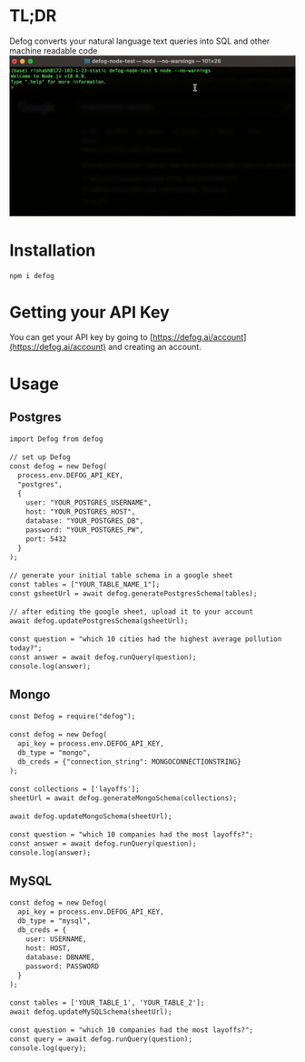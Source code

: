 # TL;DR
Defog converts your natural language text queries into SQL and other machine readable code
![](defog-node.gif)

# Installation
`npm i defog`

# Getting your API Key
You can get your API key by going to [https://defog.ai/account](https://defog.ai/account) and creating an account.

# Usage

## Postgres
```
import Defog from defog

// set up Defog
const defog = new Defog(
  process.env.DEFOG_API_KEY,
  "postgres", 
  {
    user: "YOUR_POSTGRES_USERNAME",
    host: "YOUR_POSTGRES_HOST",
    database: "YOUR_POSTGRES_DB",
    password: "YOUR_POSTGRES_PW",
    port: 5432
  }
);

// generate your initial table schema in a google sheet
const tables = ["YOUR_TABLE_NAME_1"];
const gsheetUrl = await defog.generatePostgresSchema(tables);

// after editing the google sheet, upload it to your account
await defog.updatePostgresSchema(gsheetUrl);

const question = "which 10 cities had the highest average pollution today?";
const answer = await defog.runQuery(question);
console.log(answer);
```

## Mongo
```
const Defog = require("defog");

const defog = new Defog(
  api_key = process.env.DEFOG_API_KEY,
  db_type = "mongo",
  db_creds = {"connection_string": MONGOCONNECTIONSTRING}
);

const collections = ['layoffs'];
sheetUrl = await defog.generateMongoSchema(collections);

await defog.updateMongoSchema(sheetUrl);

const question = "which 10 companies had the most layoffs?";
const answer = await defog.runQuery(question);
console.log(answer);
```

## MySQL
```
const defog = new Defog(
  api_key = process.env.DEFOG_API_KEY,
  db_type = "mysql",
  db_creds = {
    user: USERNAME,
    host: HOST,
    database: DBNAME,
    password: PASSWORD
  }
);

const tables = ['YOUR_TABLE_1', 'YOUR_TABLE_2'];
await defog.updateMySQLSchema(sheetUrl);

const question = "which 10 companies had the most layoffs?";
const query = await defog.runQuery(question);
console.log(query);
```